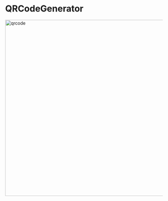 # QRCodeGenerator

<img width="565" alt="qrcode" src="https://user-images.githubusercontent.com/73453017/206343666-e4ea6bf9-d70f-44bd-a25a-5fcfd7ed129a.png">
